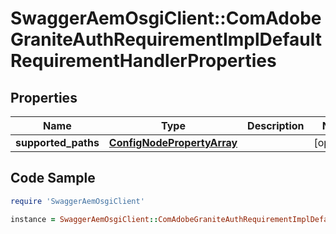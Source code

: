 # SwaggerAemOsgiClient::ComAdobeGraniteAuthRequirementImplDefaultRequirementHandlerProperties

## Properties

Name | Type | Description | Notes
------------ | ------------- | ------------- | -------------
**supported_paths** | [**ConfigNodePropertyArray**](ConfigNodePropertyArray.md) |  | [optional] 

## Code Sample

```ruby
require 'SwaggerAemOsgiClient'

instance = SwaggerAemOsgiClient::ComAdobeGraniteAuthRequirementImplDefaultRequirementHandlerProperties.new(supported_paths: null)
```


